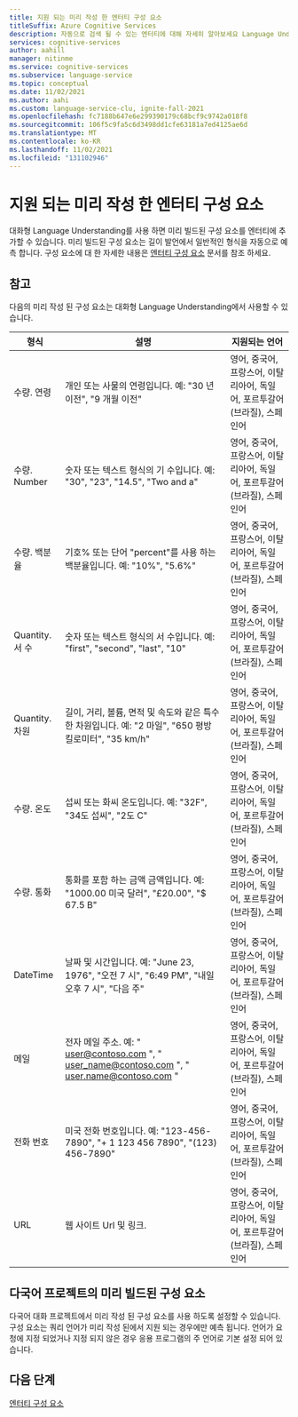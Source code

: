 ```yaml
---
title: 지원 되는 미리 작성 한 엔터티 구성 요소
titleSuffix: Azure Cognitive Services
description: 자동으로 검색 될 수 있는 엔터티에 대해 자세히 알아보세요 Language Understanding
services: cognitive-services
author: aahill
manager: nitinme
ms.service: cognitive-services
ms.subservice: language-service
ms.topic: conceptual
ms.date: 11/02/2021
ms.author: aahi
ms.custom: language-service-clu, ignite-fall-2021
ms.openlocfilehash: fc7188b647e6e299390179c68bcf9c9742a018f8
ms.sourcegitcommit: 106f5c9fa5c6d3498dd1cfe63181a7ed4125ae6d
ms.translationtype: MT
ms.contentlocale: ko-KR
ms.lasthandoff: 11/02/2021
ms.locfileid: "131102946"
---
```

# <a name="supported-prebuilt-entity-components"></a>지원 되는 미리 작성 한 엔터티 구성 요소

대화형 Language Understanding를 사용 하면 미리 빌드된 구성 요소를 엔터티에 추가할 수 있습니다. 미리 빌드된 구성 요소는 길이 발언에서 일반적인 형식을 자동으로 예측 합니다. 구성 요소에 대 한 자세한 내용은 [엔터티 구성 요소](concepts/entity-components.md) 문서를 참조 하세요.

## <a name="reference"></a>참고

다음의 미리 작성 된 구성 요소는 대화형 Language Understanding에서 사용할 수 있습니다.

| 형식 | 설명 | 지원되는 언어 |
| --- | --- | --- |
| 수량. 연령 | 개인 또는 사물의 연령입니다. 예: "30 년 이전", "9 개월 이전" | 영어, 중국어, 프랑스어, 이탈리아어, 독일어, 포르투갈어 (브라질), 스페인어 |
| 수량. Number | 숫자 또는 텍스트 형식의 기 수입니다. 예: "30", "23", "14.5", "Two and a" | 영어, 중국어, 프랑스어, 이탈리아어, 독일어, 포르투갈어 (브라질), 스페인어 |
| 수량. 백분율 | 기호% 또는 단어 "percent"를 사용 하는 백분율입니다. 예: "10%", "5.6%" | 영어, 중국어, 프랑스어, 이탈리아어, 독일어, 포르투갈어 (브라질), 스페인어 |
| Quantity. 서 수 | 숫자 또는 텍스트 형식의 서 수입니다. 예: "first", "second", "last", "10" | 영어, 중국어, 프랑스어, 이탈리아어, 독일어, 포르투갈어 (브라질), 스페인어 |
| Quantity. 차원 | 길이, 거리, 볼륨, 면적 및 속도와 같은 특수 한 차원입니다. 예: "2 마일", "650 평방 킬로미터", "35 km/h" | 영어, 중국어, 프랑스어, 이탈리아어, 독일어, 포르투갈어 (브라질), 스페인어 |
| 수량. 온도 | 섭씨 또는 화씨 온도입니다. 예: "32F", "34도 섭씨", "2도 C" | 영어, 중국어, 프랑스어, 이탈리아어, 독일어, 포르투갈어 (브라질), 스페인어 |
| 수량. 통화 | 통화를 포함 하는 금액 금액입니다. 예: "1000.00 미국 달러", "£20.00", "$ 67.5 B" | 영어, 중국어, 프랑스어, 이탈리아어, 독일어, 포르투갈어 (브라질), 스페인어 |
| DateTime | 날짜 및 시간입니다. 예: "June 23, 1976", "오전 7 시", "6:49 PM", "내일 오후 7 시", "다음 주" | 영어, 중국어, 프랑스어, 이탈리아어, 독일어, 포르투갈어 (브라질), 스페인어 |
| 메일 | 전자 메일 주소. 예: " user@contoso.com ", " user_name@contoso.com ", " user.name@contoso.com " | 영어, 중국어, 프랑스어, 이탈리아어, 독일어, 포르투갈어 (브라질), 스페인어 |
| 전화 번호 | 미국 전화 번호입니다. 예: "123-456-7890", "+ 1 123 456 7890", "(123) 456-7890" | 영어, 중국어, 프랑스어, 이탈리아어, 독일어, 포르투갈어 (브라질), 스페인어 |
| URL | 웹 사이트 Url 및 링크. | 영어, 중국어, 프랑스어, 이탈리아어, 독일어, 포르투갈어 (브라질), 스페인어 |

## <a name="prebuilt-components-in-multilingual-projects"></a>다국어 프로젝트의 미리 빌드된 구성 요소

다국어 대화 프로젝트에서 미리 작성 된 구성 요소를 사용 하도록 설정할 수 있습니다. 구성 요소는 쿼리 언어가 미리 작성 된에서 지원 되는 경우에만 예측 됩니다. 언어가 요청에 지정 되었거나 지정 되지 않은 경우 응용 프로그램의 주 언어로 기본 설정 되어 있습니다.

## <a name="next-steps"></a>다음 단계

[엔터티 구성 요소](concepts/entity-components.md) 
